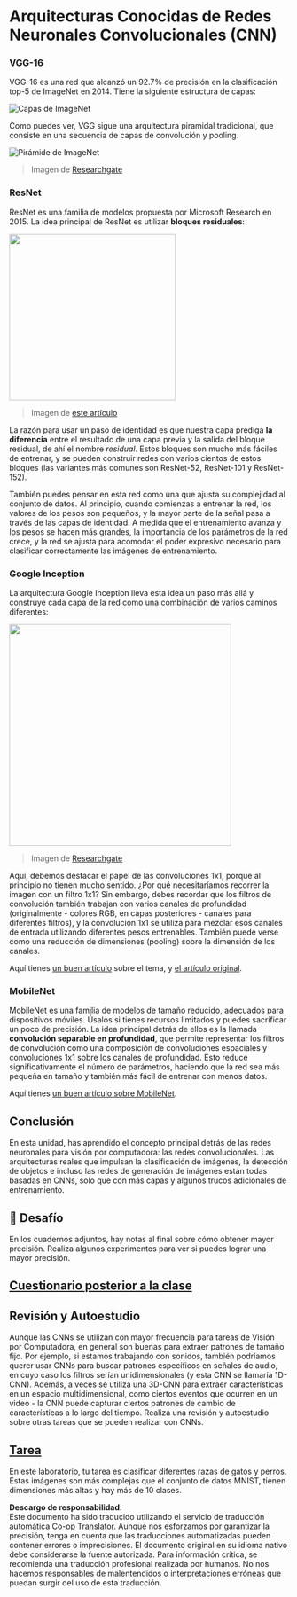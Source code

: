 <!--
CO_OP_TRANSLATOR_METADATA:
{
  "original_hash": "2f7b97b375358cb51a1e098df306bf73",
  "translation_date": "2025-08-24T09:18:04+00:00",
  "source_file": "lessons/4-ComputerVision/07-ConvNets/CNN_Architectures.md",
  "language_code": "es"
}
-->
# Arquitecturas Conocidas de Redes Neuronales Convolucionales (CNN)

### VGG-16

VGG-16 es una red que alcanzó un 92.7% de precisión en la clasificación top-5 de ImageNet en 2014. Tiene la siguiente estructura de capas:

![Capas de ImageNet](../../../../../lessons/4-ComputerVision/07-ConvNets/images/vgg-16-arch1.jpg)

Como puedes ver, VGG sigue una arquitectura piramidal tradicional, que consiste en una secuencia de capas de convolución y pooling.

![Pirámide de ImageNet](../../../../../lessons/4-ComputerVision/07-ConvNets/images/vgg-16-arch.jpg)

> Imagen de [Researchgate](https://www.researchgate.net/figure/Vgg16-model-structure-To-get-the-VGG-NIN-model-we-replace-the-2-nd-4-th-6-th-7-th_fig2_335194493)

### ResNet

ResNet es una familia de modelos propuesta por Microsoft Research en 2015. La idea principal de ResNet es utilizar **bloques residuales**:

<img src="images/resnet-block.png" width="300"/>

> Imagen de [este artículo](https://arxiv.org/pdf/1512.03385.pdf)

La razón para usar un paso de identidad es que nuestra capa prediga **la diferencia** entre el resultado de una capa previa y la salida del bloque residual, de ahí el nombre *residual*. Estos bloques son mucho más fáciles de entrenar, y se pueden construir redes con varios cientos de estos bloques (las variantes más comunes son ResNet-52, ResNet-101 y ResNet-152).

También puedes pensar en esta red como una que ajusta su complejidad al conjunto de datos. Al principio, cuando comienzas a entrenar la red, los valores de los pesos son pequeños, y la mayor parte de la señal pasa a través de las capas de identidad. A medida que el entrenamiento avanza y los pesos se hacen más grandes, la importancia de los parámetros de la red crece, y la red se ajusta para acomodar el poder expresivo necesario para clasificar correctamente las imágenes de entrenamiento.

### Google Inception

La arquitectura Google Inception lleva esta idea un paso más allá y construye cada capa de la red como una combinación de varios caminos diferentes:

<img src="images/inception.png" width="400"/>

> Imagen de [Researchgate](https://www.researchgate.net/figure/Inception-module-with-dimension-reductions-left-and-schema-for-Inception-ResNet-v1_fig2_355547454)

Aquí, debemos destacar el papel de las convoluciones 1x1, porque al principio no tienen mucho sentido. ¿Por qué necesitaríamos recorrer la imagen con un filtro 1x1? Sin embargo, debes recordar que los filtros de convolución también trabajan con varios canales de profundidad (originalmente - colores RGB, en capas posteriores - canales para diferentes filtros), y la convolución 1x1 se utiliza para mezclar esos canales de entrada utilizando diferentes pesos entrenables. También puede verse como una reducción de dimensiones (pooling) sobre la dimensión de los canales.

Aquí tienes [un buen artículo](https://medium.com/analytics-vidhya/talented-mr-1x1-comprehensive-look-at-1x1-convolution-in-deep-learning-f6b355825578) sobre el tema, y [el artículo original](https://arxiv.org/pdf/1312.4400.pdf).

### MobileNet

MobileNet es una familia de modelos de tamaño reducido, adecuados para dispositivos móviles. Úsalos si tienes recursos limitados y puedes sacrificar un poco de precisión. La idea principal detrás de ellos es la llamada **convolución separable en profundidad**, que permite representar los filtros de convolución como una composición de convoluciones espaciales y convoluciones 1x1 sobre los canales de profundidad. Esto reduce significativamente el número de parámetros, haciendo que la red sea más pequeña en tamaño y también más fácil de entrenar con menos datos.

Aquí tienes [un buen artículo sobre MobileNet](https://medium.com/analytics-vidhya/image-classification-with-mobilenet-cc6fbb2cd470).

## Conclusión

En esta unidad, has aprendido el concepto principal detrás de las redes neuronales para visión por computadora: las redes convolucionales. Las arquitecturas reales que impulsan la clasificación de imágenes, la detección de objetos e incluso las redes de generación de imágenes están todas basadas en CNNs, solo que con más capas y algunos trucos adicionales de entrenamiento.

## 🚀 Desafío

En los cuadernos adjuntos, hay notas al final sobre cómo obtener mayor precisión. Realiza algunos experimentos para ver si puedes lograr una mayor precisión.

## [Cuestionario posterior a la clase](https://ff-quizzes.netlify.app/en/ai/quiz/14)

## Revisión y Autoestudio

Aunque las CNNs se utilizan con mayor frecuencia para tareas de Visión por Computadora, en general son buenas para extraer patrones de tamaño fijo. Por ejemplo, si estamos trabajando con sonidos, también podríamos querer usar CNNs para buscar patrones específicos en señales de audio, en cuyo caso los filtros serían unidimensionales (y esta CNN se llamaría 1D-CNN). Además, a veces se utiliza una 3D-CNN para extraer características en un espacio multidimensional, como ciertos eventos que ocurren en un video - la CNN puede capturar ciertos patrones de cambio de características a lo largo del tiempo. Realiza una revisión y autoestudio sobre otras tareas que se pueden realizar con CNNs.

## [Tarea](lab/README.md)

En este laboratorio, tu tarea es clasificar diferentes razas de gatos y perros. Estas imágenes son más complejas que el conjunto de datos MNIST, tienen dimensiones más altas y hay más de 10 clases.

**Descargo de responsabilidad**:  
Este documento ha sido traducido utilizando el servicio de traducción automática [Co-op Translator](https://github.com/Azure/co-op-translator). Aunque nos esforzamos por garantizar la precisión, tenga en cuenta que las traducciones automatizadas pueden contener errores o imprecisiones. El documento original en su idioma nativo debe considerarse la fuente autorizada. Para información crítica, se recomienda una traducción profesional realizada por humanos. No nos hacemos responsables de malentendidos o interpretaciones erróneas que puedan surgir del uso de esta traducción.